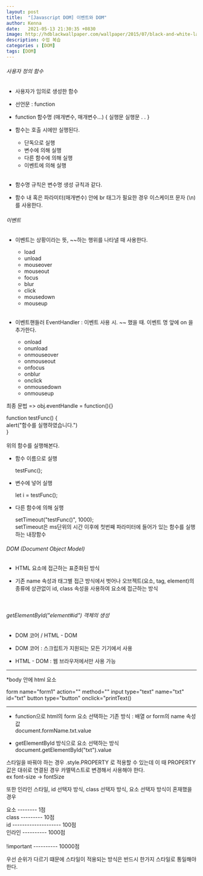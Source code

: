 ```yaml
---
layout: post
title:  "[Javascript DOM] 이벤트와 DOM"
author: Kenna
date:   2021-05-13 21:30:35 +0830
image: http://hdblackwallpaper.com/wallpaper/2015/07/black-and-white-landscape-photography-1-background-wallpaper.jpg
description: 수업 복습
categories : [DOM]
tags: [DOM]
---
```



###### 사용자 정의 함수

- 사용자가 임의로 생성한 함수

- 선언문 : function

- function 함수명 (매개변수, 매개변수...) {
    실행문
    실행문
    .
    .
  }

- 함수는 호출 시에만 실행된다.
    - 단독으로 실행
    - 변수에 의해 실행
    - 다른 함수에 의해 실행
    - 이벤트에 의해 실행<br><br>

- 함수명 규칙은 변수명 생성 규칙과 같다.

- 함수 내 혹은 파라미터(매개변수) 안에 br 태그가 필요한 경우 이스케이프 문자 (\n) 를 사용한다.



###### 이벤트

- 이벤트는 상황이라는 뜻, ~~하는 행위를 나타낼 때 사용한다.
    - load
    - unload
    - mouseover
    - mouseout
    - focus
    - blur
    - click
    - mousedown
    - mouseup<br><br>

- 이벤트핸들러 EventHandler : 이벤트 사용 시. ~~ 했을 때. 이벤트 명 앞에 on 을 추가한다.
    - onload
    - onunload
    - onmouseover
    - onmouseout
    - onfocus
    - onblur
    - onclick
    - onmousedown
    - onmouseup

최종 문법
=> obj.eventHandle = function(){}


function testFunc() {<br>
        alert("함수를 실행하였습니다.")<br>
}
<br><br>
위의 함수를 실행해본다. 


- 함수 이름으로 실행

    testFunc();

- 변수에 넣어 실행

    let i = testFunc();

- 다른 함수에 의해 실행

    setTimeout("testFunc()", 1000);<br>
    setTimeout은 ms단위의 시간 이후에 첫번째 파라미터에 들어가 있는 함수를 실행하는 내장함수


###### DOM (Document Object Model)

- HTML 요소에 접근하는 표준화된 방식

- 기존 name 속성과 태그별 접근 방식에서 벗어나 오브젝트(요소, tag, element)의 종류에 상관없이 id, class 속성을 사용하여 요소에 접근하는 방식

<br>

###### getElementById("element#id") 객체의 생성

- DOM 코어 / HTML - DOM

- DOM 코어 : 스크립트가 지원되는 모든 기기에서 사용
- HTML - DOM : 웹 브라우저에서만 사용 가능

---------------------------------------------------------------------


*body 안에 html 요소

form name="form1" action="" method=""
    input type="text" name="txt" id="txt"
    button type="button" onclick="printText()


---------------------------------------------------------------------

- function으로 html의 form 요소 선택하는 기존 방식 : 배열 or form의 name 속성값<br>
    document.formName.txt.value

- getElementById 방식으로 요소 선택하는 방식<br>
    document.getElementById("txt").value



스타일을 바꿔야 하는 경우 .style.PROPERTY 로 적용할 수 있는데 이 때 PROPERTY 값은 대쉬로 연결된 경우 카멜텍스트로 변경해서 사용해야 한다.<br>
ex font-size -> fontSize

또한 인라인 스타일, id 선택자 방식, class 선택자 방식, 요소 선택자 방식이 혼재했을 경우

  요소  -------- 1점<br>
 class --------- 10점<br>
  id   -------------------- 100점<br>
인라인 ---------- 1000점<br>
<br>
!important ---------- 10000점

우선 순위가 다르기 떄문에 스타일이 적용되는 방식은 반드시 한가지 스타일로 통일해야 한다.


